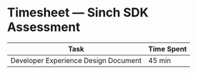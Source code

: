 # Timesheet — Sinch SDK Assessment

| Task | Time Spent |
| -- | -- |
| Developer Experience Design Document | 45 min |
